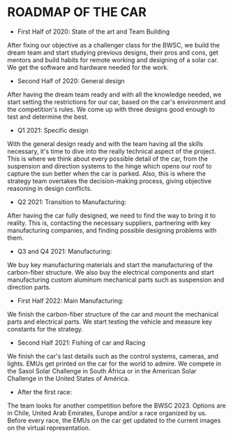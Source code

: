 # ROADMAP OF THE CAR
* First Half of 2020: State of the art and Team Building

After fixing our objective as a challenger class for the BWSC, we build the dream team and start studying previous designs, their pros and cons, get mentors and build habits for remote working and designing of a solar car. We get the software and hardware needed for the work.

* Second Half of 2020: General design

After having the dream team ready and with all the knowledge needed, we start setting the restrictions for our car, based on the car's environment and the competition's rules. We come up with three designs good enough to test and determine the best.

* Q1 2021: Specific design

With the general design ready and with the team having all the skills necessary, it's time to dive into the really technical aspect of the project. This is where we think about every possible detail of the car, from the suspension and direction systems to the hinge which opens our roof to capture the sun better when the car is parked. Also, this is where the strategy team overtakes the decision-making process, giving objective reasoning in design conflicts.

* Q2 2021: Transition to Manufacturing:

After having the car fully designed, we need to find the way to bring it to reality. This is, contacting the necessary suppliers, partnering with key manufacturing companies, and finding possible designing problems with them.

* Q3 and Q4 2021: Manufacturing:

We buy key manufacturing materials and start the manufacturing of the carbon-fiber structure. We also buy the electrical components and start manufacturing custom aluminum mechanical parts such as suspension and direction parts.

* First Half 2022: Main Manufacturing:

We finish the carbon-fiber structure of the car and mount the mechanical parts and electrical parts. We start testing the vehicle and measure key constants for the strategy.

* Second Half 2021: Fishing of car and Racing

We finish the car's last details such as the control systems, cameras, and lights. EMUs get printed on the car for the world to admire. We compete in the Sasol Solar Challenge in South África or in the American Solar Challenge in the United States of América.

* After the first race:

The team looks for another competition before the BWSC 2023. Options are in Chile, United Arab Emirates, Europe and/or a race organized by us. Before every race, the EMUs on the car get updated to the current images on the virtual representation.
